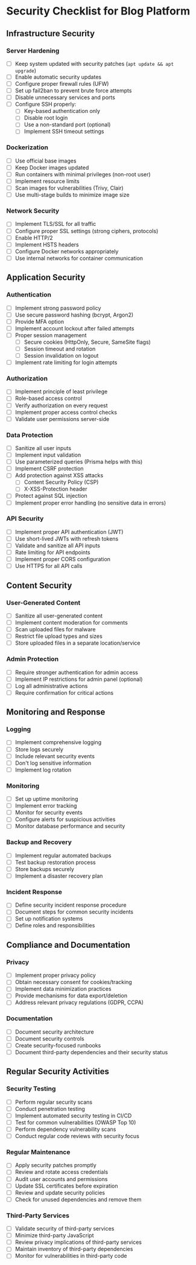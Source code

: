 # Security Checklist for Blog Platform

## Infrastructure Security

### Server Hardening
- [ ] Keep system updated with security patches (`apt update && apt upgrade`)
- [ ] Enable automatic security updates
- [ ] Configure proper firewall rules (UFW)
- [ ] Set up fail2ban to prevent brute force attempts
- [ ] Disable unnecessary services and ports
- [ ] Configure SSH properly:
  - [ ] Key-based authentication only
  - [ ] Disable root login
  - [ ] Use a non-standard port (optional)
  - [ ] Implement SSH timeout settings

### Dockerization
- [ ] Use official base images
- [ ] Keep Docker images updated
- [ ] Run containers with minimal privileges (non-root user)
- [ ] Implement resource limits
- [ ] Scan images for vulnerabilities (Trivy, Clair)
- [ ] Use multi-stage builds to minimize image size

### Network Security
- [ ] Implement TLS/SSL for all traffic
- [ ] Configure proper SSL settings (strong ciphers, protocols)
- [ ] Enable HTTP/2
- [ ] Implement HSTS headers
- [ ] Configure Docker networks appropriately
- [ ] Use internal networks for container communication

## Application Security

### Authentication
- [ ] Implement strong password policy
- [ ] Use secure password hashing (bcrypt, Argon2)
- [ ] Provide MFA option
- [ ] Implement account lockout after failed attempts
- [ ] Proper session management
  - [ ] Secure cookies (HttpOnly, Secure, SameSite flags)
  - [ ] Session timeout and rotation
  - [ ] Session invalidation on logout
- [ ] Implement rate limiting for login attempts

### Authorization
- [ ] Implement principle of least privilege
- [ ] Role-based access control
- [ ] Verify authorization on every request
- [ ] Implement proper access control checks
- [ ] Validate user permissions server-side

### Data Protection
- [ ] Sanitize all user inputs
- [ ] Implement input validation
- [ ] Use parameterized queries (Prisma helps with this)
- [ ] Implement CSRF protection
- [ ] Add protection against XSS attacks
  - [ ] Content Security Policy (CSP)
  - [ ] X-XSS-Protection header
- [ ] Protect against SQL injection
- [ ] Implement proper error handling (no sensitive data in errors)

### API Security
- [ ] Implement proper API authentication (JWT)
- [ ] Use short-lived JWTs with refresh tokens
- [ ] Validate and sanitize all API inputs
- [ ] Rate limiting for API endpoints
- [ ] Implement proper CORS configuration
- [ ] Use HTTPS for all API calls

## Content Security

### User-Generated Content
- [ ] Sanitize all user-generated content
- [ ] Implement content moderation for comments
- [ ] Scan uploaded files for malware
- [ ] Restrict file upload types and sizes
- [ ] Store uploaded files in a separate location/service

### Admin Protection
- [ ] Require stronger authentication for admin access
- [ ] Implement IP restrictions for admin panel (optional)
- [ ] Log all administrative actions
- [ ] Require confirmation for critical actions

## Monitoring and Response

### Logging
- [ ] Implement comprehensive logging
- [ ] Store logs securely
- [ ] Include relevant security events
- [ ] Don't log sensitive information
- [ ] Implement log rotation

### Monitoring
- [ ] Set up uptime monitoring
- [ ] Implement error tracking
- [ ] Monitor for security events
- [ ] Configure alerts for suspicious activities
- [ ] Monitor database performance and security

### Backup and Recovery
- [ ] Implement regular automated backups
- [ ] Test backup restoration process
- [ ] Store backups securely
- [ ] Implement a disaster recovery plan

### Incident Response
- [ ] Define security incident response procedure
- [ ] Document steps for common security incidents
- [ ] Set up notification systems
- [ ] Define roles and responsibilities

## Compliance and Documentation

### Privacy
- [ ] Implement proper privacy policy
- [ ] Obtain necessary consent for cookies/tracking
- [ ] Implement data minimization practices
- [ ] Provide mechanisms for data export/deletion
- [ ] Address relevant privacy regulations (GDPR, CCPA)

### Documentation
- [ ] Document security architecture
- [ ] Document security controls
- [ ] Create security-focused runbooks
- [ ] Document third-party dependencies and their security status

## Regular Security Activities

### Security Testing
- [ ] Perform regular security scans
- [ ] Conduct penetration testing
- [ ] Implement automated security testing in CI/CD
- [ ] Test for common vulnerabilities (OWASP Top 10)
- [ ] Perform dependency vulnerability scans
- [ ] Conduct regular code reviews with security focus

### Regular Maintenance
- [ ] Apply security patches promptly
- [ ] Review and rotate access credentials
- [ ] Audit user accounts and permissions
- [ ] Update SSL certificates before expiration
- [ ] Review and update security policies
- [ ] Check for unused dependencies and remove them

### Third-Party Services
- [ ] Validate security of third-party services
- [ ] Minimize third-party JavaScript
- [ ] Review privacy implications of third-party services
- [ ] Maintain inventory of third-party dependencies
- [ ] Monitor for vulnerabilities in third-party code